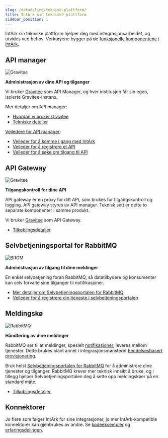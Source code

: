 ```yaml
---
slug: /datadeling/teknisk-plattform/
title: IntArk sin tekniske plattform
sidebar_position: 1
---
```


IntArk sin tekniske plattform hjelper deg med integrasjonsarbeidet, og utvides
ved behov. Verktøyene bygger på de [funksjonelle komponentene i
IntArk](/docs/datadeling/om/komponenter).

## API manager

![Gravitee](/datadeling/img/gravitee-logo.png)

**Administrasjon av dine API og tilganger**

Vi bruker [Gravitee](/docs/datadeling/teknisk-plattform/gravitee) som API
Manager, og hver institusjon får sin egen, isolerte Gravitee-instans.

Mer detaljer om API manager:

- [Hvordan vi bruker Gravitee](/docs/datadeling/teknisk-plattform/api-plan-applikasjon)
- [Tekniske detaljer](/docs/datadeling/teknisk-plattform/teknisk)

[Veiledere for API manager](/docs/datadeling/veiledere):

- [Veileder for å komme i gang med IntArk](/docs/datadeling/veiledere/innforing)
- [Veileder for å registrere et API](/docs/datadeling/veiledere/api-manager/api-manager-registrere-enkelt-api)
- [Veileder for å søke om tilgang til API](/docs/datadeling/veiledere/api-manager/api-manager-be-om-tilgang)

## API Gateway

![Gravitee](/datadeling/img/gravitee-logo.png)

**Tilgangskontroll for dine API**

API gateway er en proxy for ditt API, som brukes for tilgangskontroll og
logging. API gateway styres av API manager. Teknisk sett er dette to separate
komponenter i samme produkt.

Vi bruker [Gravitee](/docs/datadeling/teknisk-plattform/gravitee) som API
Gateway.

- [Tilkoblingsdetaljer](/docs/datadeling/teknisk-plattform/oversikt)

## Selvbetjeningsportal for RabbitMQ

![BROM](/datadeling/img/brom.svg "Logo for BROM er laget av Freepik fra www.flaticon.com")

**Administrasjon av tilgang til dine meldinger**

En enkel selvbetjening foran RabbitMQ, så datatilbydere og konsumenter kan selv forvalte sine tilganger til notifikasjoner.

- [Mer detaljer om Selvbetjeningsportalen for RabbitMQ](/docs/datadeling/teknisk-plattform/brom)
- [Veileder for å registrere din tjeneste i selvbetjeningsportalen](/docs/datadeling/veiledere/meldingsk%C3%B8/opprett-tjeneste)

## Meldingskø

![RabbitMQ](/datadeling/img/rabbitmq-logo.png)

**Håndtering av dine meldinger**

RabbitMQ ser til at meldinger, spesielt
[notifikasjoner](/docs/datadeling/begreper/notifikasjon), leveres mellom
tjenester. Dette brukes blant annet i integrasjonsmønsteret [hendelsesbasert
provisjonering](/docs/datadeling/god-praksis/integrasjonsmonster/hendelsesbasert).

Bruk helst [Selvbetjeningsportalen for
RabbitMQ](/docs/datadeling/teknisk-plattform/brom) for å administrere dine
tjenester og tilganger. RabbitMQ krever mer teknisk innsikt å bruke, og i
tillegg hjelper Selvbetjeningsportalen deg å sette opp meldingskøer på en
standard måte.

- [Tilkoblingsdetaljer](/docs/datadeling/teknisk-plattform/oversikt)

## Konnektorer

Jo flere som følger IntArk for sine integrasjoner, jo mer IntArk-kompatible
konnektorer kan gjenbrukes av andre. Se [kodeeksempler](/docs/datadeling/kode)
og [erfaringsdelingen](/docs/datadeling/erfaringer).
